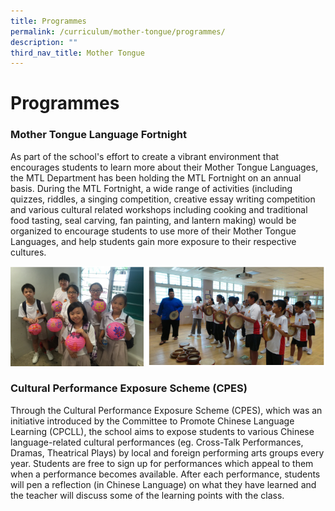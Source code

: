 ```yaml
---
title: Programmes
permalink: /curriculum/mother-tongue/programmes/
description: ""
third_nav_title: Mother Tongue
---
```

Programmes
==========

### Mother Tongue Language Fortnight

As part of the school's effort to create a vibrant environment that encourages students to learn more about their Mother Tongue Languages, the MTL Department has been holding the MTL Fortnight on an annual basis. During the MTL Fortnight, a wide range of activities (including quizzes, riddles, a singing competition, creative essay writing competition and various cultural related workshops including cooking and traditional food tasting, seal carving, fan painting, and lantern making) would be organized to encourage students to use more of their Mother Tongue Languages, and help students gain more exposure to their respective cultures.

![Mother Tongue Language Fortnight](/images/Mother%20Tongue%20Langauge%20Fortnight.png)

### Cultural Performance Exposure Scheme (CPES)

Through the Cultural Performance Exposure Scheme (CPES), which was an initiative introduced by the Committee to Promote Chinese Language Learning (CPCLL), the school aims to expose students to various Chinese language-related cultural performances (eg. Cross-Talk Performances, Dramas, Theatrical Plays) by local and foreign performing arts groups every year. Students are free to sign up for performances which appeal to them when a performance becomes available. After each performance, students will pen a reflection (in Chinese Language) on what they have learned and the teacher will discuss some of the learning points with the class.